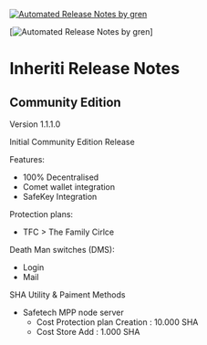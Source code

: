 [![Automated Release Notes by gren](https://img.shields.io/badge/%F0%9F%A4%96-release%20notes-00B2EE.svg)](https://github-tools.github.io/github-release-notes/)

[![Automated Release Notes by gren](https://img.shields.io/badge/Inheriti-Version-blue)]

# Inheriti Release Notes

## Community Edition

Version 1.1.1.0

Initial Community Edition Release

Features:

 * 100% Decentralised
 * Comet wallet integration
 * SafeKey Integration

 Protection plans:

 * TFC > The Family Cirlce

 Death Man switches (DMS):

 * Login
 * Mail

SHA Utility & Paiment Methods

 * Safetech MPP node server
    - Cost Protection plan Creation : 10.000 SHA
    - Cost Store Add : 1.000 SHA